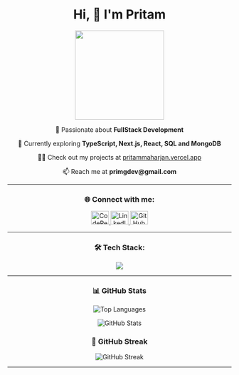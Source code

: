 <h1 align="center">Hi, 👋 I'm Pritam</h1>

<div align="center">
  <img height="200" src="https://media3.giphy.com/media/v1.Y2lkPTc5MGI3NjExcGYyenJveXE4ZHczZTlvMnI4ZDBrdDZ4ajF3YWc1eHc1dG03dGY5MSZlcD12MV9pbnRlcm5hbF9naWZfYnlfaWQmY3Q9Zw/jTNG3RF6EwbkpD4LZx/giphy.gif" />
</div>


<p align="center">
  🚀 Passionate about <strong>FullStack Development</strong>
</p>

<p align="center">
  🌱 Currently exploring <strong>TypeScript, Next.js, React, SQL and MongoDB</strong>
</p>

<p align="center">
  👨‍💻 Check out my projects at <a href="https://pritammaharjan.vercel.app/" target="_blank">pritammaharjan.vercel.app</a>
</p>

<p align="center">
  📫 Reach me at <strong>primgdev@gmail.com</strong>
</p>

---

<h3 align="center">🌐 Connect with me:</h3>

<p align="center">
  <a href="https://codepen.io/pritammaharjan86" target="_blank">
    <img src="https://raw.githubusercontent.com/rahuldkjain/github-profile-readme-generator/master/src/images/icons/Social/codepen.svg" alt="CodePen" height="30" width="40"/>
  </a>
  <a href="https://www.linkedin.com/in/pritammaharjan/" target="_blank">
    <img src="https://raw.githubusercontent.com/rahuldkjain/github-profile-readme-generator/master/src/images/icons/Social/linked-in-alt.svg" alt="LinkedIn" height="30" width="40"/>
  </a>
  <a href="https://github.com/pritammaharjan86" target="_blank">
    <img src="https://raw.githubusercontent.com/rahuldkjain/github-profile-readme-generator/master/src/images/icons/Social/github.svg" alt="GitHub" height="30" width="40"/>
  </a>
</p>

---

<h3 align="center">🛠 Tech Stack:</h3>

<p align="center">
  <img src="https://skillicons.dev/icons?i=html,css,js,ts,react,nodejs,express,mongodb,tailwind,git,github,vscode" />
</p>


---


<h3 align="center">📊 GitHub Stats</h3>

<p align="center">
  <img src="https://github-readme-stats.vercel.app/api/top-langs?username=pritammaharjan86&show_icons=true&locale=en&layout=compact&theme=dark" alt="Top Languages"/>
</p>

<p align="center">
  <img src="https://github-readme-stats.vercel.app/api?username=pritammaharjan86&show_icons=true&locale=en&theme=dark" alt="GitHub Stats"/>
</p>

<h3 align="center">📅 GitHub Streak</h3>

<p align="center">
  <img src="https://github-readme-streak-stats.herokuapp.com/?user=pritammaharjan86&theme=dark" alt="GitHub Streak"/>
</p>

---
